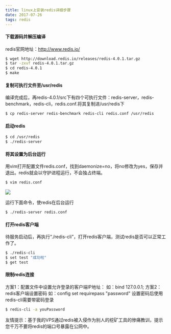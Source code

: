 ```yaml
---
title: linux上安装redis详细步骤
date: 2017-07-26  
tags: redis
---
```

#### 下载源码并解压编译

redis官网地址：http://www.redis.io/

```bash
$ wget http://download.redis.io/releases/redis-4.0.1.tar.gz
$ tar -zxvf redis-4.0.1.tar.gz
$ cd redis-4.0.1
$ make
```

<!--more-->

#### 复制可执行文件至/usr/redis

编译完成后，再redis-4.0.1/src下有四个可执行文件：redis-server，redis-benchmark，redis-cli，redis.conf.将其复制进/usr/redis下

```bash
$ cp redis-server redis-benchmark redis-cli redis.conf /usr/redis
```

#### 启动redis

```bash
$ cd /usr/redis
$ ./redis-server
```

#### 将其设置为后台运行

用vim打开配置文件redis.conf，找到daemonize=no，将no修改为yes，保存并退出。redis就会以守护进程运行，不会独占终端。

```bash
$ vim redis.conf
```
<img src="http://oo8ieb5e5.bkt.clouddn.com/image/jpg/redis-daemonize.png" />

运行下面命令，使redis在后台运行
```bash
$ ./redis-server redis.conf
```

#### 打开redis客户端
待服务启动后，再执行“./redis-cli”，打开redis客户端，测试redis是否可以正常工作了。
```bash
$ ./redis-cli
$ set test "成功啦"
$ get test
```

#### 限制redis连接
方案1：配置文件中设置允许登录的客户端IP地址：
   如：bind 127.0.0.1;
方案2：redis客户端设置密码
    如：config set requirepass "password"
设置密码后使用redis-cli需要带密码登录
```bash
$ redis-cli -a youPassword
```

友情提示：基于我的VPS通过redis被入侵作为别人的挖矿工具的惨痛教训，提示您千万不要将redis的端口号暴露在公网中。